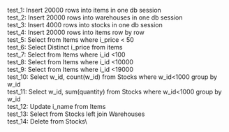 test_1: Insert 20000 rows into items in one db session\
test_2: Insert 20000 rows into warehouses in one db session\
test_3: Insert 4000 rows into stocks in one db session\
test_4: Insert 20000 rows into items row by row\
test_5: Select from Items where i_price < 50\
test_6: Select Distinct i_price from items\
test_7: Select from Items where i_id <100\
test_8: Select from Items where i_id <10000\
test_9: Select from Items where i_id <19000\
test_10: Select w_id, count(w_id)  from Stocks where w_id<1000 group by w_id\
test_11: Select w_id, sum(quantity)  from Stocks where w_id<1000 group by w_id\
test_12: Update i_name from Items\
test_13: Select from Stocks left join Warehouses\
test_14: Delete from Stocks\
